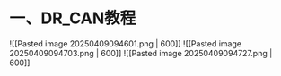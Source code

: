 

# 一、DR_CAN教程
![[Pasted image 20250409094601.png | 600]]
![[Pasted image 20250409094703.png | 600]]
![[Pasted image 20250409094727.png | 600]]

